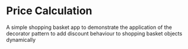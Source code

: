 # Price Calculation

A simple shopping basket app to demonstrate the application of the decorator pattern to add discount behaviour to shopping basket objects dynamically